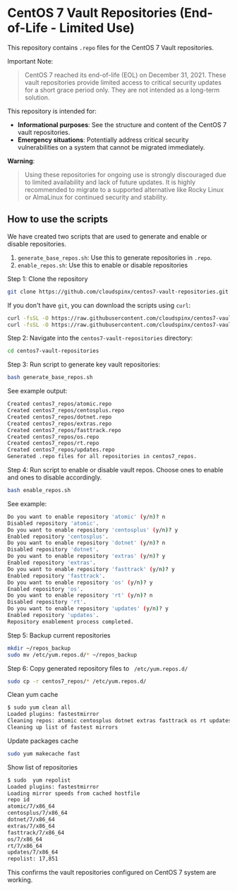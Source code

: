 # CentOS 7 Vault Repositories (End-of-Life - Limited Use)

This repository contains `.repo` files for the CentOS 7 Vault repositories.

Important Note:

> CentOS 7 reached its end-of-life (EOL) on December 31, 2021. These vault repositories provide limited access to critical security updates for a short grace period only. They are not intended as a long-term solution.

This repository is intended for:

- **Informational purposes**: See the structure and content of the CentOS 7 vault repositories.
- **Emergency situations**: Potentially address critical security vulnerabilities on a system that cannot be migrated immediately.

**Warning**:
> Using these repositories for ongoing use is strongly discouraged due to limited availability and lack of future updates. It is highly recommended to migrate to a supported alternative like Rocky Linux or AlmaLinux for continued security and stability.

## How to use the scripts

We have created two scripts that are used to generate and enable or disable repositories.

1. `generate_base_repos.sh`: Use this to generate repositories in `.repo`.
2. `enable_repos.sh`: Use this to enable or disable repositories

Step 1: Clone the repository

```bash
git clone https://github.com/cloudspinx/centos7-vault-repositories.git
```

If you don't have `git`, you can download the scripts using `curl`:

```bash
curl -fsSL -O https://raw.githubusercontent.com/cloudspinx/centos7-vault-repositories/main/generate_base_repos.sh
curl -fsSL -O https://raw.githubusercontent.com/cloudspinx/centos7-vault-repositories/main/enable_repos.sh
```

Step 2: Navigate into the `centos7-vault-repositories` directory:

```bash
cd centos7-vault-repositories
```

Step 3: Run script to generate key vault repositories:

```bash
bash generate_base_repos.sh
```
See example output:

```bash
Created centos7_repos/atomic.repo
Created centos7_repos/centosplus.repo
Created centos7_repos/dotnet.repo
Created centos7_repos/extras.repo
Created centos7_repos/fasttrack.repo
Created centos7_repos/os.repo
Created centos7_repos/rt.repo
Created centos7_repos/updates.repo
Generated .repo files for all repositories in centos7_repos.
```

Step 4: Run script to enable or disable vault repos. Choose ones to enable and ones to disable accordingly.

```bash
bash enable_repos.sh
```

See example:
```bash
Do you want to enable repository 'atomic' (y/n)? n
Disabled repository 'atomic'.
Do you want to enable repository 'centosplus' (y/n)? y
Enabled repository 'centosplus'.
Do you want to enable repository 'dotnet' (y/n)? n
Disabled repository 'dotnet'.
Do you want to enable repository 'extras' (y/n)? y
Enabled repository 'extras'.
Do you want to enable repository 'fasttrack' (y/n)? y
Enabled repository 'fasttrack'.
Do you want to enable repository 'os' (y/n)? y
Enabled repository 'os'.
Do you want to enable repository 'rt' (y/n)? n
Disabled repository 'rt'.
Do you want to enable repository 'updates' (y/n)? y
Enabled repository 'updates'.
Repository enablement process completed.
```

Step 5: Backup current repositories

```bash
mkdir ~/repos_backup
sudo mv /etc/yum.repos.d/* ~/repos_backup
```

Step 6: Copy generated repository files to ` /etc/yum.repos.d/`

```bash
sudo cp -r centos7_repos/* /etc/yum.repos.d/
```

Clean yum cache

```bash
$ sudo yum clean all
Loaded plugins: fastestmirror
Cleaning repos: atomic centosplus dotnet extras fasttrack os rt updates
Cleaning up list of fastest mirrors
```

Update packages cache

```bash
sudo yum makecache fast
```

Show list of repositories

```bash
$ sudo  yum repolist
Loaded plugins: fastestmirror
Loading mirror speeds from cached hostfile
repo id                                                                                        repo name                                                                                        status
atomic/7/x86_64                                                                                CentOS-7 - atomic                                                                                   137
centosplus/7/x86_64                                                                            CentOS-7 - centosplus                                                                               277
dotnet/7/x86_64                                                                                CentOS-7 - dotnet                                                                                   395
extras/7/x86_64                                                                                CentOS-7 - extras                                                                                   526
fasttrack/7/x86_64                                                                             CentOS-7 - fasttrack                                                                                 44
os/7/x86_64                                                                                    CentOS-7 - os                                                                                    10,072
rt/7/x86_64                                                                                    CentOS-7 - rt                                                                                       227
updates/7/x86_64                                                                               CentOS-7 - updates                                                                                6,173
repolist: 17,851
```

This confirms the vault repositories configured on CentOS 7 system are working.


